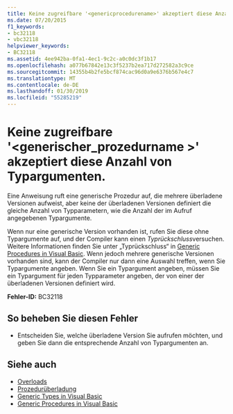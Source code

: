 ```yaml
---
title: Keine zugreifbare '<genericprocedurename>' akzeptiert diese Anzahl von Typargumenten.
ms.date: 07/20/2015
f1_keywords:
- bc32118
- vbc32118
helpviewer_keywords:
- BC32118
ms.assetid: 4ee942ba-0fa1-4ec1-9c2c-a0c0dc3f1b17
ms.openlocfilehash: a077b67842e13c3f5237b2ea717d272582a3c9ce
ms.sourcegitcommit: 14355b4b2fe5bcf874cac96d0a9e6376b567e4c7
ms.translationtype: MT
ms.contentlocale: de-DE
ms.lasthandoff: 01/30/2019
ms.locfileid: "55285219"
---
```

# <a name="no-accessible-genericprocedurename-accepts-this-number-of-type-arguments"></a>Keine zugreifbare '\<generischer_prozedurname >' akzeptiert diese Anzahl von Typargumenten.
Eine Anweisung ruft eine generische Prozedur auf, die mehrere überladene Versionen aufweist, aber keine der überladenen Versionen definiert die gleiche Anzahl von Typparametern, wie die Anzahl der im Aufruf angegebenen Typargumente.  
  
 Wenn nur eine generische Version vorhanden ist, rufen Sie diese ohne Typargumente auf, und der Compiler kann einen *Typrückschluss*versuchen. Weitere Informationen finden Sie unter „Typrückschluss“ in [Generic Procedures in Visual Basic](../../visual-basic/programming-guide/language-features/data-types/generic-procedures.md). Wenn jedoch mehrere generische Versionen vorhanden sind, kann der Compiler nur dann eine Auswahl treffen, wenn Sie Typargumente angeben. Wenn Sie ein Typargument angeben, müssen Sie ein Typargument für jeden Typparameter angeben, der von einer der überladenen Versionen definiert wird.  
  
 **Fehler-ID:** BC32118  
  
## <a name="to-correct-this-error"></a>So beheben Sie diesen Fehler  
  
-   Entscheiden Sie, welche überladene Version Sie aufrufen möchten, und geben Sie dann die entsprechende Anzahl von Typargumenten an.  
  
## <a name="see-also"></a>Siehe auch
- [Overloads](../../visual-basic/language-reference/modifiers/overloads.md)
- [Prozedurüberladung](../../visual-basic/programming-guide/language-features/procedures/procedure-overloading.md)
- [Generic Types in Visual Basic](../../visual-basic/programming-guide/language-features/data-types/generic-types.md)
- [Generic Procedures in Visual Basic](../../visual-basic/programming-guide/language-features/data-types/generic-procedures.md)
